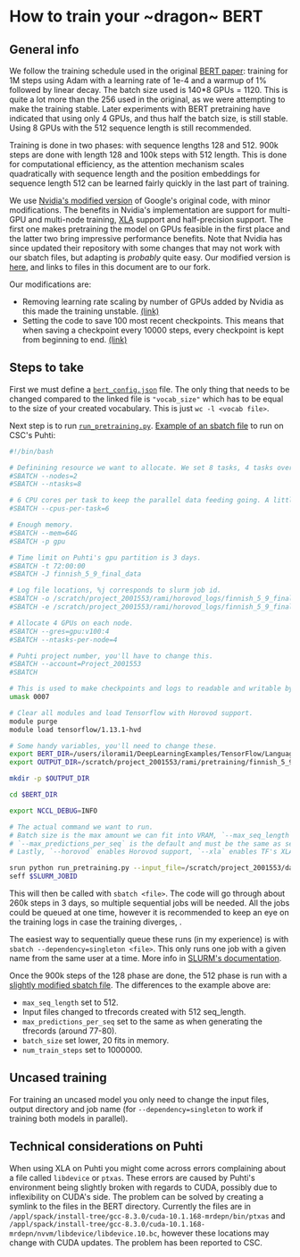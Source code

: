 # How to train your ~dragon~ BERT

## General info

We follow the training schedule used in the original [BERT paper](https://arxiv.org/abs/1810.04805): training for 1M steps using Adam with a learning rate of 1e-4 and a warmup of 1% followed by linear decay. The batch size used is 140\*8 GPUs = 1120. This is quite a lot more than the 256 used in the original, as we were attempting to make the training stable. Later experiments with BERT pretraining have indicated that using only 4 GPUs, and thus half the batch size, is still stable. Using 8 GPUs with the 512 sequence length is still recommended.

Training is done in two phases: with sequence lengths 128 and 512. 900k steps are done with length 128 and 100k steps with 512 length. This is done for computational efficiency, as the attention mechanism scales quadratically with sequence length and the position embeddings for sequence length 512 can be learned fairly quickly in the last part of training.

We use [Nvidia's modified version](https://github.com/NVIDIA/DeepLearningExamples/tree/master/TensorFlow/LanguageModeling/BERT) of Google's original code, with minor modifications. The benefits in Nvidia's implementation are support for multi-GPU and multi-node training, [XLA](https://www.tensorflow.org/xla) support and half-precision support. The first one makes pretraining the model on GPUs feasible in the first place and the latter two bring impressive performance benefits. Note that Nvidia has since updated their repository with some changes that may not work with our sbatch files, but adapting is *probably* quite easy. Our modified version is [here](https://github.com/haamis/DeepLearningExamples_FinBERT/tree/master/TensorFlow/LanguageModeling/BERT_nonscaling), and links to files in this document are to our fork.

Our modifications are:
  * Removing learning rate scaling by number of GPUs added by Nvidia as this made the training unstable. [(link)](https://github.com/haamis/DeepLearningExamples_FinBERT/blob/master/TensorFlow/LanguageModeling/BERT_nonscaling/run_pretraining.py#L492)
  * Setting the code to save 100 most recent checkpoints. This means that when saving a checkpoint every 10000 steps, every checkpoint is kept from beginning to end. [(link)](https://github.com/haamis/DeepLearningExamples_FinBERT/blob/master/TensorFlow/LanguageModeling/BERT_nonscaling/run_pretraining.py#L481)

## Steps to take

First we must define a [`bert_config.json`](https://github.com/haamis/DeepLearningExamples_FinBERT/blob/master/TensorFlow/LanguageModeling/BERT_nonscaling/bert_config.json) file. The only thing that needs to be changed compared to the linked file is `"vocab_size"` which has to be equal to the size of your created vocabulary. This is just `wc -l <vocab file>`.

Next step is to run [`run_pretraining.py`](https://github.com/haamis/DeepLearningExamples_FinBERT/blob/master/TensorFlow/LanguageModeling/BERT_nonscaling/run_pretraining.py). [Example of an sbatch file](../nlpl_tutorial/finnish_5_9_final_data.sbatch) to run on CSC's Puhti:

```bash
#!/bin/bash

# Definining resource we want to allocate. We set 8 tasks, 4 tasks over 2 nodes as we have 4 GPUs per node.
#SBATCH --nodes=2
#SBATCH --ntasks=8

# 6 CPU cores per task to keep the parallel data feeding going. A little overkill, but CPU time is very cheap compared to GPU time.
#SBATCH --cpus-per-task=6

# Enough memory.
#SBATCH --mem=64G
#SBATCH -p gpu

# Time limit on Puhti's gpu partition is 3 days.
#SBATCH -t 72:00:00
#SBATCH -J finnish_5_9_final_data

# Log file locations, %j corresponds to slurm job id.
#SBATCH -o /scratch/project_2001553/rami/horovod_logs/finnish_5_9_final_data_out-%j.txt
#SBATCH -e /scratch/project_2001553/rami/horovod_logs/finnish_5_9_final_data_err-%j.txt

# Allocate 4 GPUs on each node.
#SBATCH --gres=gpu:v100:4
#SBATCH --ntasks-per-node=4

# Puhti project number, you'll have to change this.
#SBATCH --account=Project_2001553
#SBATCH

# This is used to make checkpoints and logs to readable and writable by other members in the project.
umask 0007

# Clear all modules and load Tensorflow with Horovod support.
module purge
module load tensorflow/1.13.1-hvd

# Some handy variables, you'll need to change these.
export BERT_DIR=/users/ilorami1/DeepLearningExamples/TensorFlow/LanguageModeling/BERT_nonscaling/
export OUTPUT_DIR=/scratch/project_2001553/rami/pretraining/finnish_5_9_final_data/

mkdir -p $OUTPUT_DIR

cd $BERT_DIR

export NCCL_DEBUG=INFO

# The actual command we want to run.
# Batch size is the max amount we can fit into VRAM, `--max_seq_length` is 128 for the first part of the training.
# `--max_predictions_per_seq` is the default and must be the same as set in the tfrecord generation.
# Lastly, `--horovod` enables Horovod support, `--xla` enables TF's XLA JIT and `--use_fp16` enables support for mixed-precision training.

srun python run_pretraining.py --input_file=/scratch/project_2001553/data-sep-2019/finnish/tfrecords/cased/128/* --output_dir=$OUTPUT_DIR --do_train=True --do_eval=False --bert_config_file=$BERT_DIR/finnish_main_config_50k.json --train_batch_size=140 --max_seq_length=128 --max_predictions_per_seq=20 --num_train_steps=900000 --num_warmup_steps=9000 --learning_rate=1e-4 --horovod --use_xla --use_fp16
seff $SLURM_JOBID
```

This will then be called with `sbatch <file>`. The code will go through about 260k steps in 3 days, so multiple sequential jobs will be needed. All the jobs could be queued at one time, however it is recommended to keep an eye on the training logs in case the training diverges, .

The easiest way to sequentially queue these runs (in my experience) is with `sbatch --dependency=singleton <file>`. This only runs one job with a given name from the same user at a time. More info in [SLURM's documentation](https://slurm.schedmd.com/sbatch.html).

Once the 900k steps of the 128 phase are done, the 512 phase is run with a [slightly modified sbatch file](../nlpl_tutorial/finnish_5_9_final_data_512.sbatch). The differences to the example above are:
  * `max_seq_length` set to 512.
  * Input files changed to tfrecords created with 512 seq_length.
  * `max_predictions_per_seq` set to the same as when generating the tfrecords (around 77-80).
  * `batch_size` set lower, 20 fits in memory.
  * `num_train_steps` set to 1000000.

## Uncased training
For training an uncased model you only need to change the input files, output directory and job name (for `--dependency=singleton` to work if training both models in parallel).

## Technical considerations on Puhti
When using XLA on Puhti you might come across errors complaining about a file called `libdevice` or `ptxas`. These errors are caused by Puhti's environment being slightly broken with regards to CUDA, possibly due to inflexibility on CUDA's side. The problem can be solved by creating a symlink to the files in the BERT directory. Currently the files are in `/appl/spack/install-tree/gcc-8.3.0/cuda-10.1.168-mrdepn/bin/ptxas` and `/appl/spack/install-tree/gcc-8.3.0/cuda-10.1.168-mrdepn/nvvm/libdevice/libdevice.10.bc`, however these locations may change with CUDA updates. The problem has been reported to CSC.
